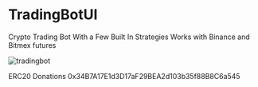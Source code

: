 # TradingBotUI

Crypto Trading Bot With a Few Built In Strategies 
Works with Binance and Bitmex futures

![tradingbot](https://user-images.githubusercontent.com/91217639/156481699-b2539606-90f5-4b36-9c20-b905eebf47aa.png)

ERC20 Donations 
0x34B7A17E1d3D17aF29BEA2d103b35f88B8C6a545
